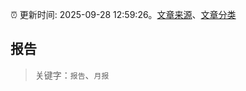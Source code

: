 :alarm_clock: 更新时间: 2025-09-28 12:59:26。[文章来源](/README.md)、[文章分类](/TAGS.md)

## 报告


> 关键字：`报告`、`月报`



